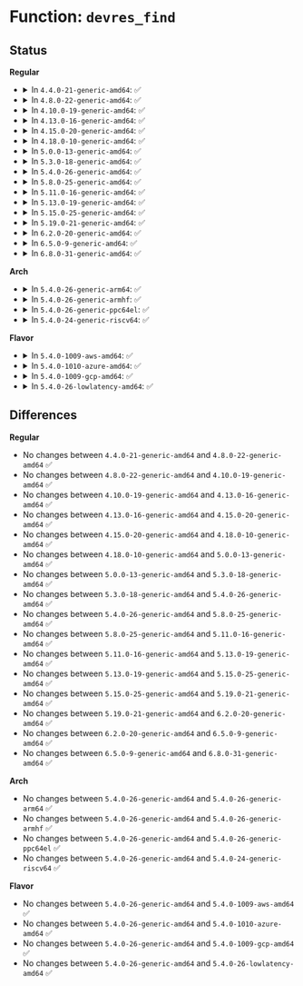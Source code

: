 # Function: <code>devres_find</code>

## Status
<b>Regular</b>
<ul>
<li>
<details>
<summary>In <code>4.4.0-21-generic-amd64</code>: ✅</summary>

```c
void * devres_find(struct device * dev, dr_release_t release, dr_match_t match, void * match_data)
```

```json
{
  "name": "devres_find",
  "collision_type": "Unique Global",
  "inline_type": "No",
  "funcs": [
    {
      "addr": 18446744071584412768,
      "name": "devres_find",
      "external": true,
      "loc": "drivers/base/devres.c:259",
      "file": "drivers/base/devres.c",
      "inline": "seen, unknown",
      "caller_inline": [],
      "caller_func": [
        "lib/devres.c:pcim_iomap_table",
        "drivers/pci/pci.c:pcim_pin_device",
        "drivers/pci/pci.c:pci_intx",
        "drivers/pci/pci.c:pci_release_region",
        "drivers/pci/pci.c:__pci_request_region",
        "drivers/pci/pci.c:pci_disable_device",
        "drivers/pci/pci.c:pcim_enable_device",
        "drivers/base/firmware_class.c:_request_firmware",
        "drivers/base/regmap/regmap.c:dev_get_regmap"
      ]
    }
  ],
  "symbols": [
    {
      "addr": 18446744071584412768,
      "name": "devres_find",
      "section": ".text",
      "bind": "STB_GLOBAL",
      "size": 184
    }
  ]
}
```
</details>
</li>
<li>
<details>
<summary>In <code>4.8.0-22-generic-amd64</code>: ✅</summary>

```c
void * devres_find(struct device * dev, dr_release_t release, dr_match_t match, void * match_data)
```

```json
{
  "name": "devres_find",
  "collision_type": "Unique Global",
  "inline_type": "No",
  "funcs": [
    {
      "addr": 18446744071584748080,
      "name": "devres_find",
      "external": true,
      "loc": "drivers/base/devres.c:259",
      "file": "drivers/base/devres.c",
      "inline": "seen, unknown",
      "caller_inline": [],
      "caller_func": [
        "lib/devres.c:pcim_iomap_table",
        "drivers/pci/pci.c:pci_intx",
        "drivers/pci/pci.c:__pci_request_region",
        "drivers/pci/pci.c:pci_release_region",
        "drivers/pci/pci.c:pci_disable_device",
        "drivers/pci/pci.c:pcim_pin_device",
        "drivers/pci/pci.c:pcim_enable_device",
        "drivers/base/firmware_class.c:_request_firmware",
        "drivers/base/regmap/regmap.c:dev_get_regmap"
      ]
    }
  ],
  "symbols": [
    {
      "addr": 18446744071584748080,
      "name": "devres_find",
      "section": ".text",
      "bind": "STB_GLOBAL",
      "size": 184
    }
  ]
}
```
</details>
</li>
<li>
<details>
<summary>In <code>4.10.0-19-generic-amd64</code>: ✅</summary>

```c
void * devres_find(struct device * dev, dr_release_t release, dr_match_t match, void * match_data)
```

```json
{
  "name": "devres_find",
  "collision_type": "Unique Global",
  "inline_type": "No",
  "funcs": [
    {
      "addr": 18446744071584938144,
      "name": "devres_find",
      "external": true,
      "loc": "drivers/base/devres.c:260",
      "file": "drivers/base/devres.c",
      "inline": "seen, unknown",
      "caller_inline": [],
      "caller_func": [
        "lib/devres.c:pcim_iomap_table",
        "drivers/pci/pci.c:pci_intx",
        "drivers/pci/pci.c:__pci_request_region",
        "drivers/pci/pci.c:pci_release_region",
        "drivers/pci/pci.c:pci_disable_device",
        "drivers/pci/pci.c:pcim_pin_device",
        "drivers/pci/pci.c:pcim_enable_device",
        "drivers/base/firmware_class.c:_request_firmware",
        "drivers/base/regmap/regmap.c:dev_get_regmap"
      ]
    }
  ],
  "symbols": [
    {
      "addr": 18446744071584938144,
      "name": "devres_find",
      "section": ".text",
      "bind": "STB_GLOBAL",
      "size": 184
    }
  ]
}
```
</details>
</li>
<li>
<details>
<summary>In <code>4.13.0-16-generic-amd64</code>: ✅</summary>

```c
void * devres_find(struct device * dev, dr_release_t release, dr_match_t match, void * match_data)
```

```json
{
  "name": "devres_find",
  "collision_type": "Unique Global",
  "inline_type": "No",
  "funcs": [
    {
      "addr": 18446744071585022592,
      "name": "devres_find",
      "external": true,
      "loc": "drivers/base/devres.c:260",
      "file": "drivers/base/devres.c",
      "inline": "seen, unknown",
      "caller_inline": [],
      "caller_func": [
        "lib/devres.c:pcim_iomap_table",
        "drivers/pci/pci.c:__pci_request_region",
        "drivers/pci/pci.c:pci_release_region",
        "drivers/pci/pci.c:pci_disable_device",
        "drivers/pci/pci.c:pcim_pin_device",
        "drivers/pci/pci.c:pcim_enable_device",
        "drivers/base/firmware_class.c:assign_firmware_buf",
        "drivers/base/regmap/regmap.c:dev_get_regmap"
      ]
    }
  ],
  "symbols": [
    {
      "addr": 18446744071585022592,
      "name": "devres_find",
      "section": ".text",
      "bind": "STB_GLOBAL",
      "size": 182
    }
  ]
}
```
</details>
</li>
<li>
<details>
<summary>In <code>4.15.0-20-generic-amd64</code>: ✅</summary>

```c
void * devres_find(struct device * dev, dr_release_t release, dr_match_t match, void * match_data)
```

```json
{
  "name": "devres_find",
  "collision_type": "Unique Global",
  "inline_type": "No",
  "funcs": [
    {
      "addr": 18446744071585445200,
      "name": "devres_find",
      "external": true,
      "loc": "drivers/base/devres.c:260",
      "file": "drivers/base/devres.c",
      "inline": "seen, unknown",
      "caller_inline": [],
      "caller_func": [
        "lib/devres.c:pcim_iomap_table",
        "drivers/pci/pci.c:__pci_request_region",
        "drivers/pci/pci.c:pci_release_region",
        "drivers/pci/pci.c:pci_disable_device",
        "drivers/pci/pci.c:pcim_pin_device",
        "drivers/pci/pci.c:pcim_enable_device",
        "drivers/base/firmware_class.c:assign_firmware_buf",
        "drivers/base/regmap/regmap.c:dev_get_regmap"
      ]
    }
  ],
  "symbols": [
    {
      "addr": 18446744071585445200,
      "name": "devres_find",
      "section": ".text",
      "bind": "STB_GLOBAL",
      "size": 184
    }
  ]
}
```
</details>
</li>
<li>
<details>
<summary>In <code>4.18.0-10-generic-amd64</code>: ✅</summary>

```c
void * devres_find(struct device * dev, dr_release_t release, dr_match_t match, void * match_data)
```

```json
{
  "name": "devres_find",
  "collision_type": "Unique Global",
  "inline_type": "No",
  "funcs": [
    {
      "addr": 18446744071585688400,
      "name": "devres_find",
      "external": true,
      "loc": "drivers/base/devres.c:264",
      "file": "drivers/base/devres.c",
      "inline": "seen, unknown",
      "caller_inline": [],
      "caller_func": [
        "lib/devres.c:pcim_iomap_table",
        "drivers/pci/pci.c:pcim_enable_device",
        "drivers/base/firmware_loader/main.c:request_firmware_nowait",
        "drivers/base/regmap/regmap.c:dev_get_regmap"
      ]
    }
  ],
  "symbols": [
    {
      "addr": 18446744071585688400,
      "name": "devres_find",
      "section": ".text",
      "bind": "STB_GLOBAL",
      "size": 191
    }
  ]
}
```
</details>
</li>
<li>
<details>
<summary>In <code>5.0.0-13-generic-amd64</code>: ✅</summary>

```c
void * devres_find(struct device * dev, dr_release_t release, dr_match_t match, void * match_data)
```

```json
{
  "name": "devres_find",
  "collision_type": "Unique Global",
  "inline_type": "No",
  "funcs": [
    {
      "addr": 18446744071585818608,
      "name": "devres_find",
      "external": true,
      "loc": "drivers/base/devres.c:272",
      "file": "drivers/base/devres.c",
      "inline": "seen, unknown",
      "caller_inline": [],
      "caller_func": [
        "lib/devres.c:pcim_iomap_table",
        "drivers/gpio/gpiolib-devres.c:devm_gpiod_get_from_of_node",
        "drivers/gpio/gpiolib-devres.c:devm_gpiod_get_index",
        "drivers/pci/pci.c:pcim_enable_device",
        "drivers/base/firmware_loader/main.c:request_firmware_nowait",
        "drivers/base/regmap/regmap.c:dev_get_regmap"
      ]
    }
  ],
  "symbols": [
    {
      "addr": 18446744071585818608,
      "name": "devres_find",
      "section": ".text",
      "bind": "STB_GLOBAL",
      "size": 177
    }
  ]
}
```
</details>
</li>
<li>
<details>
<summary>In <code>5.3.0-18-generic-amd64</code>: ✅</summary>

```c
void * devres_find(struct device * dev, dr_release_t release, dr_match_t match, void * match_data)
```

```json
{
  "name": "devres_find",
  "collision_type": "Unique Global",
  "inline_type": "No",
  "funcs": [
    {
      "addr": 18446744071586052208,
      "name": "devres_find",
      "external": true,
      "loc": "drivers/base/devres.c:272",
      "file": "drivers/base/devres.c",
      "inline": "seen, unknown",
      "caller_inline": [],
      "caller_func": [
        "lib/devres.c:pcim_iomap_table",
        "drivers/gpio/gpiolib-devres.c:devm_gpiod_get_from_of_node",
        "drivers/gpio/gpiolib-devres.c:devm_gpiod_get_index",
        "drivers/pci/pci.c:pcim_enable_device",
        "drivers/base/firmware_loader/main.c:request_firmware_nowait",
        "drivers/base/regmap/regmap.c:dev_get_regmap"
      ]
    }
  ],
  "symbols": [
    {
      "addr": 18446744071586052208,
      "name": "devres_find",
      "section": ".text",
      "bind": "STB_GLOBAL",
      "size": 188
    }
  ]
}
```
</details>
</li>
<li>
<details>
<summary>In <code>5.4.0-26-generic-amd64</code>: ✅</summary>

```c
void * devres_find(struct device * dev, dr_release_t release, dr_match_t match, void * match_data)
```

```json
{
  "name": "devres_find",
  "collision_type": "Unique Global",
  "inline_type": "No",
  "funcs": [
    {
      "addr": 18446744071586200256,
      "name": "devres_find",
      "external": true,
      "loc": "drivers/base/devres.c:272",
      "file": "drivers/base/devres.c",
      "inline": "seen, unknown",
      "caller_inline": [],
      "caller_func": [
        "lib/devres.c:pcim_iomap_table",
        "drivers/gpio/gpiolib-devres.c:devm_gpiod_get_index",
        "drivers/pci/pci.c:pcim_enable_device",
        "drivers/base/firmware_loader/main.c:request_firmware_nowait",
        "drivers/base/regmap/regmap.c:dev_get_regmap"
      ]
    }
  ],
  "symbols": [
    {
      "addr": 18446744071586200256,
      "name": "devres_find",
      "section": ".text",
      "bind": "STB_GLOBAL",
      "size": 188
    }
  ]
}
```
</details>
</li>
<li>
<details>
<summary>In <code>5.8.0-25-generic-amd64</code>: ✅</summary>

```c
void * devres_find(struct device * dev, dr_release_t release, dr_match_t match, void * match_data)
```

```json
{
  "name": "devres_find",
  "collision_type": "Unique Global",
  "inline_type": "No",
  "funcs": [
    {
      "addr": 18446744071586965712,
      "name": "devres_find",
      "external": true,
      "loc": "drivers/base/devres.c:272",
      "file": "drivers/base/devres.c",
      "inline": "seen, unknown",
      "caller_inline": [],
      "caller_func": [
        "lib/devres.c:pcim_iomap_table",
        "drivers/gpio/gpiolib-devres.c:devm_gpiod_get_index",
        "drivers/pci/pci.c:pci_intx",
        "drivers/pci/pci.c:pcim_set_mwi",
        "drivers/pci/pci.c:__pci_request_region",
        "drivers/pci/pci.c:pci_release_region",
        "drivers/pci/pci.c:pci_disable_device",
        "drivers/pci/pci.c:pcim_pin_device",
        "drivers/pci/pci.c:pcim_enable_device",
        "drivers/base/firmware_loader/main.c:request_firmware_nowait",
        "drivers/base/firmware_loader/main.c:request_firmware_into_buf",
        "drivers/base/firmware_loader/main.c:firmware_request_cache",
        "drivers/base/firmware_loader/main.c:assign_fw",
        "drivers/base/regmap/regmap.c:dev_get_regmap",
        "net/devres.c:devm_register_netdev"
      ]
    }
  ],
  "symbols": [
    {
      "addr": 18446744071586965712,
      "name": "devres_find",
      "section": ".text",
      "bind": "STB_GLOBAL",
      "size": 188
    }
  ]
}
```
</details>
</li>
<li>
<details>
<summary>In <code>5.11.0-16-generic-amd64</code>: ✅</summary>

```c
void * devres_find(struct device * dev, dr_release_t release, dr_match_t match, void * match_data)
```

```json
{
  "name": "devres_find",
  "collision_type": "Unique Global",
  "inline_type": "No",
  "funcs": [
    {
      "addr": 18446744071587051424,
      "name": "devres_find",
      "external": true,
      "loc": "drivers/base/devres.c:288",
      "file": "drivers/base/devres.c",
      "inline": "seen, unknown",
      "caller_inline": [],
      "caller_func": [
        "lib/devres.c:pcim_iomap_table",
        "drivers/gpio/gpiolib-devres.c:devm_gpiod_get_index",
        "drivers/pci/pci.c:pci_intx",
        "drivers/pci/pci.c:pcim_set_mwi",
        "drivers/pci/pci.c:__pci_request_region",
        "drivers/pci/pci.c:pci_release_region",
        "drivers/pci/pci.c:pci_disable_device",
        "drivers/pci/pci.c:pcim_pin_device",
        "drivers/pci/pci.c:pcim_enable_device",
        "drivers/base/firmware_loader/main.c:request_firmware_nowait",
        "drivers/base/firmware_loader/main.c:request_partial_firmware_into_buf",
        "drivers/base/firmware_loader/main.c:request_firmware_into_buf",
        "drivers/base/firmware_loader/main.c:firmware_request_cache",
        "drivers/base/firmware_loader/main.c:assign_fw",
        "drivers/base/regmap/regmap.c:dev_get_regmap",
        "drivers/spi/spi.c:spi_unregister_controller",
        "drivers/net/phy/mdio_devres.c:__devm_mdiobus_register",
        "net/devres.c:devm_register_netdev"
      ]
    }
  ],
  "symbols": [
    {
      "addr": 18446744071587051424,
      "name": "devres_find",
      "section": ".text",
      "bind": "STB_GLOBAL",
      "size": 188
    }
  ]
}
```
</details>
</li>
<li>
<details>
<summary>In <code>5.13.0-19-generic-amd64</code>: ✅</summary>

```c
void * devres_find(struct device * dev, dr_release_t release, dr_match_t match, void * match_data)
```

```json
{
  "name": "devres_find",
  "collision_type": "Unique Global",
  "inline_type": "No",
  "funcs": [
    {
      "addr": 18446744071586935216,
      "name": "devres_find",
      "external": true,
      "loc": "drivers/base/devres.c:288",
      "file": "drivers/base/devres.c",
      "inline": "seen, unknown",
      "caller_inline": [],
      "caller_func": [
        "lib/devres.c:pcim_iomap_table",
        "drivers/gpio/gpiolib-devres.c:devm_gpiod_get_index",
        "drivers/pci/pci.c:pci_intx",
        "drivers/pci/pci.c:pcim_set_mwi",
        "drivers/pci/pci.c:__pci_request_region",
        "drivers/pci/pci.c:pci_release_region",
        "drivers/pci/pci.c:pci_disable_device",
        "drivers/pci/pci.c:pcim_pin_device",
        "drivers/pci/pci.c:pcim_enable_device",
        "drivers/base/firmware_loader/main.c:request_firmware_nowait",
        "drivers/base/firmware_loader/main.c:request_partial_firmware_into_buf",
        "drivers/base/firmware_loader/main.c:request_firmware_into_buf",
        "drivers/base/firmware_loader/main.c:firmware_request_cache",
        "drivers/base/firmware_loader/main.c:assign_fw",
        "drivers/base/regmap/regmap.c:dev_get_regmap",
        "drivers/net/phy/mdio_devres.c:__devm_mdiobus_register",
        "net/devres.c:devm_register_netdev"
      ]
    }
  ],
  "symbols": [
    {
      "addr": 18446744071586935216,
      "name": "devres_find",
      "section": ".text",
      "bind": "STB_GLOBAL",
      "size": 188
    }
  ]
}
```
</details>
</li>
<li>
<details>
<summary>In <code>5.15.0-25-generic-amd64</code>: ✅</summary>

```c
void * devres_find(struct device * dev, dr_release_t release, dr_match_t match, void * match_data)
```

```json
{
  "name": "devres_find",
  "collision_type": "Unique Global",
  "inline_type": "No",
  "funcs": [
    {
      "addr": 18446744071587496432,
      "name": "devres_find",
      "external": true,
      "loc": "drivers/base/devres.c:281",
      "file": "drivers/base/devres.c",
      "inline": "seen, unknown",
      "caller_inline": [],
      "caller_func": [
        "lib/devres.c:pcim_iomap_table",
        "drivers/gpio/gpiolib-devres.c:devm_gpiod_get_index",
        "drivers/pci/pci.c:pci_intx",
        "drivers/pci/pci.c:pcim_set_mwi",
        "drivers/pci/pci.c:__pci_request_region",
        "drivers/pci/pci.c:pci_release_region",
        "drivers/pci/pci.c:pci_disable_device",
        "drivers/pci/pci.c:pcim_pin_device",
        "drivers/pci/pci.c:pcim_enable_device",
        "drivers/base/firmware_loader/main.c:request_firmware_nowait",
        "drivers/base/firmware_loader/main.c:request_partial_firmware_into_buf",
        "drivers/base/firmware_loader/main.c:request_firmware_into_buf",
        "drivers/base/firmware_loader/main.c:firmware_request_cache",
        "drivers/base/firmware_loader/main.c:assign_fw",
        "drivers/base/regmap/regmap.c:dev_get_regmap",
        "drivers/net/phy/mdio_devres.c:__devm_mdiobus_register",
        "net/devres.c:devm_register_netdev"
      ]
    }
  ],
  "symbols": [
    {
      "addr": 18446744071587496432,
      "name": "devres_find",
      "section": ".text",
      "bind": "STB_GLOBAL",
      "size": 188
    }
  ]
}
```
</details>
</li>
<li>
<details>
<summary>In <code>5.19.0-21-generic-amd64</code>: ✅</summary>

```c
void * devres_find(struct device * dev, dr_release_t release, dr_match_t match, void * match_data)
```

```json
{
  "name": "devres_find",
  "collision_type": "Unique Global",
  "inline_type": "No",
  "funcs": [
    {
      "addr": 18446744071588819504,
      "name": "devres_find",
      "external": true,
      "loc": "drivers/base/devres.c:281",
      "file": "drivers/base/devres.c",
      "inline": "seen, unknown",
      "caller_inline": [],
      "caller_func": [
        "lib/devres.c:pcim_iomap_table",
        "drivers/gpio/gpiolib-devres.c:devm_gpiod_get_index",
        "drivers/pci/pci.c:pci_intx",
        "drivers/pci/pci.c:pcim_set_mwi",
        "drivers/pci/pci.c:__pci_request_region",
        "drivers/pci/pci.c:pci_release_region",
        "drivers/pci/pci.c:pci_disable_device",
        "drivers/pci/pci.c:pcim_pin_device",
        "drivers/pci/pci.c:pcim_enable_device",
        "drivers/base/firmware_loader/main.c:request_firmware_nowait",
        "drivers/base/firmware_loader/main.c:request_partial_firmware_into_buf",
        "drivers/base/firmware_loader/main.c:request_firmware_into_buf",
        "drivers/base/firmware_loader/main.c:fw_add_devm_name",
        "drivers/base/regmap/regmap.c:dev_get_regmap",
        "drivers/net/phy/mdio_devres.c:__devm_mdiobus_register",
        "net/devres.c:devm_register_netdev"
      ]
    }
  ],
  "symbols": [
    {
      "addr": 18446744071588819504,
      "name": "devres_find",
      "section": ".text",
      "bind": "STB_GLOBAL",
      "size": 209
    }
  ]
}
```
</details>
</li>
<li>
<details>
<summary>In <code>6.2.0-20-generic-amd64</code>: ✅</summary>

```c
void * devres_find(struct device * dev, dr_release_t release, dr_match_t match, void * match_data)
```

```json
{
  "name": "devres_find",
  "collision_type": "Unique Global",
  "inline_type": "No",
  "funcs": [
    {
      "addr": 18446744071590318592,
      "name": "devres_find",
      "external": true,
      "loc": "drivers/base/devres.c:286",
      "file": "drivers/base/devres.c",
      "inline": "seen, unknown",
      "caller_inline": [],
      "caller_func": [
        "lib/devres.c:pcim_iomap_table",
        "drivers/gpio/gpiolib-devres.c:devm_gpiod_get_index",
        "drivers/pci/pci.c:pci_intx",
        "drivers/pci/pci.c:pcim_set_mwi",
        "drivers/pci/pci.c:__pci_request_region",
        "drivers/pci/pci.c:pci_release_region",
        "drivers/pci/pci.c:pci_disable_device",
        "drivers/pci/pci.c:pcim_pin_device",
        "drivers/pci/pci.c:pcim_enable_device",
        "drivers/base/firmware_loader/main.c:request_firmware_nowait",
        "drivers/base/firmware_loader/main.c:request_partial_firmware_into_buf",
        "drivers/base/firmware_loader/main.c:request_firmware_into_buf",
        "drivers/base/firmware_loader/main.c:fw_add_devm_name",
        "drivers/base/regmap/regmap.c:dev_get_regmap",
        "drivers/net/phy/mdio_devres.c:__devm_mdiobus_register",
        "net/devres.c:devm_register_netdev"
      ]
    }
  ],
  "symbols": [
    {
      "addr": 18446744071590318592,
      "name": "devres_find",
      "section": ".text",
      "bind": "STB_GLOBAL",
      "size": 209
    }
  ]
}
```
</details>
</li>
<li>
<details>
<summary>In <code>6.5.0-9-generic-amd64</code>: ✅</summary>

```c
void * devres_find(struct device * dev, dr_release_t release, dr_match_t match, void * match_data)
```

```json
{
  "name": "devres_find",
  "collision_type": "Unique Global",
  "inline_type": "No",
  "funcs": [
    {
      "addr": 18446744071590638400,
      "name": "devres_find",
      "external": true,
      "loc": "drivers/base/devres.c:286",
      "file": "drivers/base/devres.c",
      "inline": "seen, unknown",
      "caller_inline": [],
      "caller_func": [
        "lib/devres.c:pcim_iomap_table",
        "drivers/gpio/gpiolib-devres.c:devm_gpiod_get_index",
        "drivers/pci/pci.c:pci_intx",
        "drivers/pci/pci.c:pcim_set_mwi",
        "drivers/pci/pci.c:__pci_request_region",
        "drivers/pci/pci.c:pci_release_region",
        "drivers/pci/pci.c:pci_disable_device",
        "drivers/pci/pci.c:pcim_pin_device",
        "drivers/pci/pci.c:pcim_enable_device",
        "drivers/base/firmware_loader/main.c:request_firmware_nowait",
        "drivers/base/firmware_loader/main.c:request_partial_firmware_into_buf",
        "drivers/base/firmware_loader/main.c:request_firmware_into_buf",
        "drivers/base/firmware_loader/main.c:fw_add_devm_name",
        "drivers/base/regmap/regmap.c:dev_get_regmap",
        "drivers/net/phy/mdio_devres.c:__devm_mdiobus_register",
        "net/devres.c:devm_register_netdev"
      ]
    }
  ],
  "symbols": [
    {
      "addr": 18446744071590638400,
      "name": "devres_find",
      "section": ".text",
      "bind": "STB_GLOBAL",
      "size": 230
    }
  ]
}
```
</details>
</li>
<li>
<details>
<summary>In <code>6.8.0-31-generic-amd64</code>: ✅</summary>

```c
void * devres_find(struct device * dev, dr_release_t release, dr_match_t match, void * match_data)
```

```json
{
  "name": "devres_find",
  "collision_type": "Unique Global",
  "inline_type": "No",
  "funcs": [
    {
      "addr": 18446744071590998464,
      "name": "devres_find",
      "external": true,
      "loc": "drivers/base/devres.c:286",
      "file": "drivers/base/devres.c",
      "inline": "seen, unknown",
      "caller_inline": [],
      "caller_func": [
        "lib/devres.c:pcim_iomap_table",
        "drivers/gpio/gpiolib-devres.c:devm_gpiod_get_index",
        "drivers/pci/pci.c:pci_intx",
        "drivers/pci/pci.c:pcim_set_mwi",
        "drivers/pci/pci.c:__pci_request_region",
        "drivers/pci/pci.c:pci_release_region",
        "drivers/pci/pci.c:pci_disable_device",
        "drivers/pci/pci.c:pcim_pin_device",
        "drivers/pci/pci.c:pcim_enable_device",
        "drivers/base/firmware_loader/main.c:request_firmware_nowait",
        "drivers/base/firmware_loader/main.c:request_partial_firmware_into_buf",
        "drivers/base/firmware_loader/main.c:request_firmware_into_buf",
        "drivers/base/firmware_loader/main.c:fw_add_devm_name",
        "drivers/base/regmap/regmap.c:dev_get_regmap",
        "drivers/net/phy/mdio_devres.c:__devm_mdiobus_register",
        "net/devres.c:devm_register_netdev"
      ]
    }
  ],
  "symbols": [
    {
      "addr": 18446744071590998464,
      "name": "devres_find",
      "section": ".text",
      "bind": "STB_GLOBAL",
      "size": 230
    }
  ]
}
```
</details>
</li>
</ul>
<b>Arch</b>
<ul>
<li>
<details>
<summary>In <code>5.4.0-26-generic-arm64</code>: ✅</summary>

```c
void * devres_find(struct device * dev, dr_release_t release, dr_match_t match, void * match_data)
```

```json
{
  "name": "devres_find",
  "collision_type": "Unique Global",
  "inline_type": "No",
  "funcs": [
    {
      "addr": 18446603336499004536,
      "name": "devres_find",
      "external": true,
      "loc": "drivers/base/devres.c:272",
      "file": "drivers/base/devres.c",
      "inline": "seen, unknown",
      "caller_inline": [],
      "caller_func": [
        "lib/devres.c:pcim_iomap_table",
        "lib/genalloc.c:of_gen_pool_get",
        "drivers/gpio/gpiolib-devres.c:devm_gpiod_get_from_of_node",
        "drivers/gpio/gpiolib-devres.c:devm_gpiod_get_index",
        "drivers/pci/pci.c:pcim_enable_device",
        "drivers/base/firmware_loader/main.c:request_firmware_nowait",
        "drivers/base/regmap/regmap.c:dev_get_regmap"
      ]
    }
  ],
  "symbols": [
    {
      "addr": 18446603336499004536,
      "name": "devres_find",
      "section": ".text",
      "bind": "STB_GLOBAL",
      "size": 280
    }
  ]
}
```
</details>
</li>
<li>
<details>
<summary>In <code>5.4.0-26-generic-armhf</code>: ✅</summary>

```c
void * devres_find(struct device * dev, dr_release_t release, dr_match_t match, void * match_data)
```

```json
{
  "name": "devres_find",
  "collision_type": "Unique Global",
  "inline_type": "No",
  "funcs": [
    {
      "addr": 3231567448,
      "name": "devres_find",
      "external": true,
      "loc": "drivers/base/devres.c:272",
      "file": "drivers/base/devres.c",
      "inline": "seen, unknown",
      "caller_inline": [],
      "caller_func": [
        "lib/devres.c:pcim_iomap_table",
        "lib/genalloc.c:of_gen_pool_get",
        "drivers/gpio/gpiolib-devres.c:devm_gpiod_get_from_of_node",
        "drivers/gpio/gpiolib-devres.c:devm_gpiod_get_index",
        "drivers/pci/pci.c:pcim_enable_device",
        "drivers/base/firmware_loader/main.c:request_firmware_nowait",
        "drivers/base/regmap/regmap.c:dev_get_regmap"
      ]
    }
  ],
  "symbols": [
    {
      "addr": 3231567448,
      "name": "devres_find",
      "section": ".text",
      "bind": "STB_GLOBAL",
      "size": 196
    }
  ]
}
```
</details>
</li>
<li>
<details>
<summary>In <code>5.4.0-26-generic-ppc64el</code>: ✅</summary>

```c
void * devres_find(struct device * dev, dr_release_t release, dr_match_t match, void * match_data)
```

```json
{
  "name": "devres_find",
  "collision_type": "Unique Global",
  "inline_type": "No",
  "funcs": [
    {
      "addr": 13835058055292160352,
      "name": "devres_find",
      "external": true,
      "loc": "drivers/base/devres.c:272",
      "file": "drivers/base/devres.c",
      "inline": "seen, unknown",
      "caller_inline": [],
      "caller_func": [
        "lib/devres.c:pcim_iomap_table",
        "lib/genalloc.c:of_gen_pool_get",
        "drivers/gpio/gpiolib-devres.c:devm_gpiod_get_from_of_node",
        "drivers/gpio/gpiolib-devres.c:devm_gpiod_get_index",
        "drivers/pci/pci.c:pcim_enable_device",
        "drivers/base/firmware_loader/main.c:request_firmware_nowait",
        "drivers/base/regmap/regmap.c:dev_get_regmap"
      ]
    }
  ],
  "symbols": [
    {
      "addr": 13835058055292160352,
      "name": "devres_find",
      "section": ".text",
      "bind": "STB_GLOBAL",
      "size": 364
    }
  ]
}
```
</details>
</li>
<li>
<details>
<summary>In <code>5.4.0-24-generic-riscv64</code>: ✅</summary>

```c
void * devres_find(struct device * dev, dr_release_t release, dr_match_t match, void * match_data)
```

```json
{
  "name": "devres_find",
  "collision_type": "Unique Global",
  "inline_type": "No",
  "funcs": [
    {
      "addr": 18446743936276373330,
      "name": "devres_find",
      "external": true,
      "loc": "drivers/base/devres.c:272",
      "file": "drivers/base/devres.c",
      "inline": "seen, unknown",
      "caller_inline": [],
      "caller_func": [
        "lib/devres.c:pcim_iomap_table",
        "lib/genalloc.c:of_gen_pool_get",
        "drivers/gpio/gpiolib-devres.c:devm_gpiod_get_from_of_node",
        "drivers/gpio/gpiolib-devres.c:devm_gpiod_get_index",
        "drivers/pci/pci.c:pcim_enable_device",
        "drivers/base/regmap/regmap.c:dev_get_regmap"
      ]
    }
  ],
  "symbols": [
    {
      "addr": 18446743936276373330,
      "name": "devres_find",
      "section": ".text",
      "bind": "STB_GLOBAL",
      "size": 156
    }
  ]
}
```
</details>
</li>
</ul>
<b>Flavor</b>
<ul>
<li>
<details>
<summary>In <code>5.4.0-1009-aws-amd64</code>: ✅</summary>

```c
void * devres_find(struct device * dev, dr_release_t release, dr_match_t match, void * match_data)
```

```json
{
  "name": "devres_find",
  "collision_type": "Unique Global",
  "inline_type": "No",
  "funcs": [
    {
      "addr": 18446744071585960464,
      "name": "devres_find",
      "external": true,
      "loc": "drivers/base/devres.c:272",
      "file": "drivers/base/devres.c",
      "inline": "seen, unknown",
      "caller_inline": [],
      "caller_func": [
        "lib/devres.c:pcim_iomap_table",
        "drivers/gpio/gpiolib-devres.c:devm_gpiod_get_index",
        "drivers/pci/pci.c:pcim_enable_device",
        "drivers/base/firmware_loader/main.c:request_firmware_nowait",
        "drivers/base/regmap/regmap.c:dev_get_regmap"
      ]
    }
  ],
  "symbols": [
    {
      "addr": 18446744071585960464,
      "name": "devres_find",
      "section": ".text",
      "bind": "STB_GLOBAL",
      "size": 188
    }
  ]
}
```
</details>
</li>
<li>
<details>
<summary>In <code>5.4.0-1010-azure-amd64</code>: ✅</summary>

```c
void * devres_find(struct device * dev, dr_release_t release, dr_match_t match, void * match_data)
```

```json
{
  "name": "devres_find",
  "collision_type": "Unique Global",
  "inline_type": "No",
  "funcs": [
    {
      "addr": 18446744071585809728,
      "name": "devres_find",
      "external": true,
      "loc": "drivers/base/devres.c:272",
      "file": "drivers/base/devres.c",
      "inline": "seen, unknown",
      "caller_inline": [],
      "caller_func": [
        "lib/devres.c:pcim_iomap_table",
        "drivers/gpio/gpiolib-devres.c:devm_gpiod_get_index",
        "drivers/pci/pci.c:pcim_enable_device",
        "drivers/base/firmware_loader/main.c:request_firmware_nowait",
        "drivers/base/regmap/regmap.c:dev_get_regmap"
      ]
    }
  ],
  "symbols": [
    {
      "addr": 18446744071585809728,
      "name": "devres_find",
      "section": ".text",
      "bind": "STB_GLOBAL",
      "size": 188
    }
  ]
}
```
</details>
</li>
<li>
<details>
<summary>In <code>5.4.0-1009-gcp-amd64</code>: ✅</summary>

```c
void * devres_find(struct device * dev, dr_release_t release, dr_match_t match, void * match_data)
```

```json
{
  "name": "devres_find",
  "collision_type": "Unique Global",
  "inline_type": "No",
  "funcs": [
    {
      "addr": 18446744071586150272,
      "name": "devres_find",
      "external": true,
      "loc": "drivers/base/devres.c:272",
      "file": "drivers/base/devres.c",
      "inline": "seen, unknown",
      "caller_inline": [],
      "caller_func": [
        "lib/devres.c:pcim_iomap_table",
        "drivers/gpio/gpiolib-devres.c:devm_gpiod_get_index",
        "drivers/pci/pci.c:pcim_enable_device",
        "drivers/base/firmware_loader/main.c:request_firmware_nowait",
        "drivers/base/regmap/regmap.c:dev_get_regmap"
      ]
    }
  ],
  "symbols": [
    {
      "addr": 18446744071586150272,
      "name": "devres_find",
      "section": ".text",
      "bind": "STB_GLOBAL",
      "size": 188
    }
  ]
}
```
</details>
</li>
<li>
<details>
<summary>In <code>5.4.0-26-lowlatency-amd64</code>: ✅</summary>

```c
void * devres_find(struct device * dev, dr_release_t release, dr_match_t match, void * match_data)
```

```json
{
  "name": "devres_find",
  "collision_type": "Unique Global",
  "inline_type": "No",
  "funcs": [
    {
      "addr": 18446744071586258976,
      "name": "devres_find",
      "external": true,
      "loc": "drivers/base/devres.c:272",
      "file": "drivers/base/devres.c",
      "inline": "seen, unknown",
      "caller_inline": [],
      "caller_func": [
        "lib/devres.c:pcim_iomap_table",
        "drivers/gpio/gpiolib-devres.c:devm_gpiod_get_index",
        "drivers/pci/pci.c:pcim_enable_device",
        "drivers/base/firmware_loader/main.c:request_firmware_nowait",
        "drivers/base/regmap/regmap.c:dev_get_regmap"
      ]
    }
  ],
  "symbols": [
    {
      "addr": 18446744071586258976,
      "name": "devres_find",
      "section": ".text",
      "bind": "STB_GLOBAL",
      "size": 188
    }
  ]
}
```
</details>
</li>
</ul>

## Differences
<b>Regular</b>
<ul>
<li>
No changes between <code>4.4.0-21-generic-amd64</code> and <code>4.8.0-22-generic-amd64</code> ✅
</li>
<li>
No changes between <code>4.8.0-22-generic-amd64</code> and <code>4.10.0-19-generic-amd64</code> ✅
</li>
<li>
No changes between <code>4.10.0-19-generic-amd64</code> and <code>4.13.0-16-generic-amd64</code> ✅
</li>
<li>
No changes between <code>4.13.0-16-generic-amd64</code> and <code>4.15.0-20-generic-amd64</code> ✅
</li>
<li>
No changes between <code>4.15.0-20-generic-amd64</code> and <code>4.18.0-10-generic-amd64</code> ✅
</li>
<li>
No changes between <code>4.18.0-10-generic-amd64</code> and <code>5.0.0-13-generic-amd64</code> ✅
</li>
<li>
No changes between <code>5.0.0-13-generic-amd64</code> and <code>5.3.0-18-generic-amd64</code> ✅
</li>
<li>
No changes between <code>5.3.0-18-generic-amd64</code> and <code>5.4.0-26-generic-amd64</code> ✅
</li>
<li>
No changes between <code>5.4.0-26-generic-amd64</code> and <code>5.8.0-25-generic-amd64</code> ✅
</li>
<li>
No changes between <code>5.8.0-25-generic-amd64</code> and <code>5.11.0-16-generic-amd64</code> ✅
</li>
<li>
No changes between <code>5.11.0-16-generic-amd64</code> and <code>5.13.0-19-generic-amd64</code> ✅
</li>
<li>
No changes between <code>5.13.0-19-generic-amd64</code> and <code>5.15.0-25-generic-amd64</code> ✅
</li>
<li>
No changes between <code>5.15.0-25-generic-amd64</code> and <code>5.19.0-21-generic-amd64</code> ✅
</li>
<li>
No changes between <code>5.19.0-21-generic-amd64</code> and <code>6.2.0-20-generic-amd64</code> ✅
</li>
<li>
No changes between <code>6.2.0-20-generic-amd64</code> and <code>6.5.0-9-generic-amd64</code> ✅
</li>
<li>
No changes between <code>6.5.0-9-generic-amd64</code> and <code>6.8.0-31-generic-amd64</code> ✅
</li>
</ul>
<b>Arch</b>
<ul>
<li>
No changes between <code>5.4.0-26-generic-amd64</code> and <code>5.4.0-26-generic-arm64</code> ✅
</li>
<li>
No changes between <code>5.4.0-26-generic-amd64</code> and <code>5.4.0-26-generic-armhf</code> ✅
</li>
<li>
No changes between <code>5.4.0-26-generic-amd64</code> and <code>5.4.0-26-generic-ppc64el</code> ✅
</li>
<li>
No changes between <code>5.4.0-26-generic-amd64</code> and <code>5.4.0-24-generic-riscv64</code> ✅
</li>
</ul>
<b>Flavor</b>
<ul>
<li>
No changes between <code>5.4.0-26-generic-amd64</code> and <code>5.4.0-1009-aws-amd64</code> ✅
</li>
<li>
No changes between <code>5.4.0-26-generic-amd64</code> and <code>5.4.0-1010-azure-amd64</code> ✅
</li>
<li>
No changes between <code>5.4.0-26-generic-amd64</code> and <code>5.4.0-1009-gcp-amd64</code> ✅
</li>
<li>
No changes between <code>5.4.0-26-generic-amd64</code> and <code>5.4.0-26-lowlatency-amd64</code> ✅
</li>
</ul>
